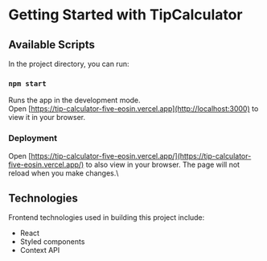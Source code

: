 # Getting Started with TipCalculator

## Available Scripts

In the project directory, you can run:

### `npm start`

Runs the app in the development mode.\
Open [https://tip-calculator-five-eosin.vercel.app](http://localhost:3000) to view it in your browser.

### Deployment

Open [https://tip-calculator-five-eosin.vercel.app/](https://tip-calculator-five-eosin.vercel.app/) to also view in your browser.
The page will not reload when you make changes.\

## Technologies

Frontend technologies used in building this project include:

- React
- Styled components
- Context API
